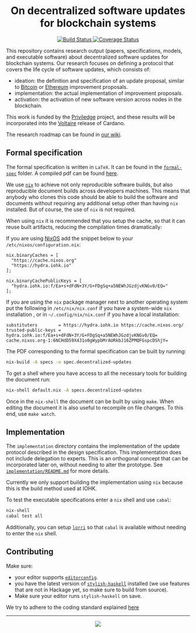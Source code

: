 <h1 align="center">On decentralized software updates for blockchain systems</h1>

<p align="center">
  <a href="https://buildkite.com/input-output-hk/decentralized-software-updates">
    <img alt="Build Status" src="https://img.shields.io/buildkite/0400e4f455135087dc9f04095439712f6c0225226e9d2ab623/master?style=for-the-badge"/>
  </a>
  <a href="https://coveralls.io/github/input-output-hk/decentralized-software-updates?branch=master">
    <img alt="Coverage Status" src="https://img.shields.io/coveralls/github/input-output-hk/decentralized-software-updates?style=for-the-badge"/>
  </a>
</p>

This repository contains research output (papers, specifications, models, and
executable software) about decentralized software updates for blockchain
systems. Our research focuses on defining a protocol that covers the life cycle
of software updates, which consists of:

- ideation: the definition and specification of an update proposal, similar to
  [Bitcoin](https://github.com/bitcoin/bips) or
  [Ethereum](https://github.com/ethereum/EIPs) improvement proposals.
- implementation: the actual implementation of improvement proposals.
- activation: the activation of new software version across nodes in the
  blockchain.


This work is funded by the [Priviledge](https://priviledge-project.eu/) project,
and these results will be incorporated into the
[Voltaire](https://cardanoroadmap.com/en/voltaire/) release of Cardano.

The research roadmap can be found in [our
wiki](https://github.com/input-output-hk/decentralized-software-updates/wiki/Roadmap).

## Formal specification

The formal specification is written in `LaTeX`. It can be found in the
[`formal-spec`](./formal-spec) folder. A compiled pdf can be found
[here](https://hydra.iohk.io/job/Cardano/decentralized-software-updates/decentralizedUpdatesSpec/latest/download-by-type/doc-pdf/decentralized-updates).

We use [`nix`](https://nixos.org/nix/download.html) to achieve not only
reproducible software builds, but also reproducible document builds across
developers machines. This means that anybody who clones this code should be able
to build the software and documents without requiring any additional setup other
than having `nix` installed. But of course, the use of `nix` is not required.

When using `nix` it is recommended that you setup the cache, so that it can
reuse built artifacts, reducing the compilation times dramatically:

If you are using [NixOS](https://nixos.org/) add the snippet below to your
`/etc/nixos/configuration.nix`:

```
nix.binaryCaches = [
  "https://cache.nixos.org"
  "https://hydra.iohk.io"
];

nix.binaryCachePublicKeys = [
  "hydra.iohk.io:f/Ea+s+dFdN+3Y/G+FDgSq+a5NEWhJGzdjvKNGv0/EQ="
];
```

If you are using the `nix` package manager next to another operating system put
the following in `/etc/nix/nix.conf` if you have a system-wide `nix`
installation , or in `~/.config/nix/nix.conf` if you have a local installation:

```
substituters        = https://hydra.iohk.io https://cache.nixos.org/
trusted-public-keys = hydra.iohk.io:f/Ea+s+dFdN+3Y/G+FDgSq+a5NEWhJGzdjvKNGv0/EQ= cache.nixos.org-1:6NCHdD59X431o0gWypbMrAURkbJ16ZPMQFGspcDShjY=
```

The PDF corresponding to the formal specification can be built by running:

```sh
nix-build -A specs -o spec.decentralized-updates
```

To get a shell where you have access to all the necessary tools for building the
document run:

```sh
nix-shell default.nix -A specs.decentralized-updates
```

Once in the `nix-shell` the document can be built by using `make`. When editing
the document it is also useful to recompile on file changes. To this end, use
`make watch`.

## Implementation

The `implementation` directory contains the implementation of the update
protocol described in the design specification. This implementation does not
include delegation to experts. This is an orthogonal concept that can be
incorporated later on, without needing to alter the prototype. See
[`implementation/README.md`](implementation/README.md) for more details.

Currently we only support building the implementation using `nix` because this
is the build method used at IOHK.

To test the executable specifications enter a `nix` shell and use `cabal`:

```sh
nix-shell
cabal test all
```

Additionally, you can setup [`lorri`](https://github.com/target/lorri) so that
`cabal` is available without needing to enter the `nix` shell.

## Contributing

Make sure:

- your editor supports [`editorconfig`](https://editorconfig.org/).
- you have the latest version of
  [`stylish-haskell`](https://github.com/jaspervdj/stylish-haskell/) installed
  (we use features that are not in Hackage yet, so make sure to build from
  source).
- Make sure your editor runs `stylish-haskell` on save.

We try to adhere to the coding standard explained
[here](https://github.com/input-output-hk/cardano-wallet/wiki/Coding-Standards)

<hr/>

<p align="center">
  <a href="https://github.com/input-output-hk/decentralized-software-updates/blob/master/LICENSE">
    <img src="https://img.shields.io/github/license/input-output-hk/cardano-wallet.svg?style=for-the-badge"/>
  </a>
</p>
